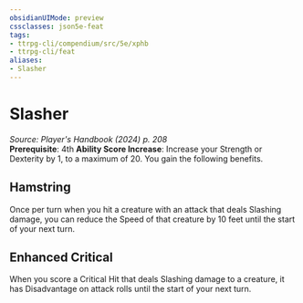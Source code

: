 ```yaml
---
obsidianUIMode: preview
cssclasses: json5e-feat
tags:
- ttrpg-cli/compendium/src/5e/xphb
- ttrpg-cli/feat
aliases:
- Slasher
---
```

# Slasher
*Source: Player's Handbook (2024) p. 208*  
**Prerequisite**: 4th
**Ability Score Increase**: Increase your Strength or Dexterity by 1, to a maximum of 20.
You gain the following benefits.

## Hamstring

Once per turn when you hit a creature with an attack that deals Slashing damage, you can reduce the Speed of that creature by 10 feet until the start of your next turn.

## Enhanced Critical

When you score a Critical Hit that deals Slashing damage to a creature, it has Disadvantage on attack rolls until the start of your next turn.
